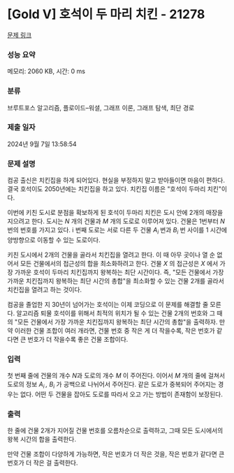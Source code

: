 # [Gold V] 호석이 두 마리 치킨 - 21278 

[문제 링크](https://www.acmicpc.net/problem/21278) 

### 성능 요약

메모리: 2060 KB, 시간: 0 ms

### 분류

브루트포스 알고리즘, 플로이드–워셜, 그래프 이론, 그래프 탐색, 최단 경로

### 제출 일자

2024년 9월 7일 13:58:54

### 문제 설명

<p>컴공 출신은 치킨집을 하게 되어있다. 현실을 부정하지 말고 받아들이면 마음이 편하다. 결국 호석이도 2050년에는 치킨집을 하고 있다. 치킨집 이름은 "호석이 두마리 치킨"이다.</p>

<p>이번에 키친 도시로 분점을 확보하게 된 호석이 두마리 치킨은 도시 안에 2개의 매장을 지으려고 한다. 도시는 <em>N</em> 개의 건물과 <em>M</em> 개의 도로로 이루어져 있다. 건물은 1번부터 <em>N</em>번의 번호를 가지고 있다. i 번째 도로는 서로 다른 두 건물 <em>A<sub>i </sub></em>번과 <em>B<sub>i</sub></em> 번 사이를 1 시간에 양방향으로 이동할 수 있는 도로이다.</p>

<p>키친 도시에서 2개의 건물을 골라서 치킨집을 열려고 한다. 이 때 아무 곳이나 열 순 없어서 모든 건물에서의 접근성의 합을 최소화하려고 한다. 건물 <em>X</em> 의 접근성은 <em>X</em> 에서 가장 가까운 호석이 두마리 치킨집까지 왕복하는 최단 시간이다. 즉, "모든 건물에서 가장 가까운 치킨집까지 왕복하는 최단 시간의 총합"을 최소화할 수 있는 건물 2개를 골라서 치킨집을 열려고 하는 것이다.</p>

<p>컴공을 졸업한 지 30년이 넘어가는 호석이는 이제 코딩으로 이 문제를 해결할 줄 모른다. 알고리즘 퇴물 호석이를 위해서 최적의 위치가 될 수 있는 건물 2개의 번호와 그 때의 "모든 건물에서 가장 가까운 치킨집까지 왕복하는 최단 시간의 총합"을 출력하자. 만약 이러한 건물 조합이 여러 개라면, 건물 번호 중 작은 게 더 작을수록, 작은 번호가 같다면 큰 번호가 더 작을수록 좋은 건물 조합이다.</p>

### 입력 

 <p>첫 번째 줄에 건물의 개수 <em>N</em>과 도로의 개수 <em>M</em> 이 주어진다. 이어서 <em>M</em> 개의 줄에 걸쳐서 도로의 정보 <em>A<sub>i </sub>, B<sub>i</sub></em> 가 공백으로 나뉘어서 주어진다. 같은 도로가 중복되어 주어지는 경우는 없다. 어떤 두 건물을 잡아도 도로를 따라서 오고 가는 방법이 존재함이 보장된다.</p>

### 출력 

 <p>한 줄에 건물 2개가 지어질 건물 번호를 오름차순으로 출력하고, 그때 모든 도시에서의 왕복 시간의 합을 출력한다.</p>

<p>만약 건물 조합이 다양하게 가능하면, 작은 번호가 더 작은 것을, 작은 번호가 같다면 큰 번호가 더 작은 걸 출력한다.</p>

